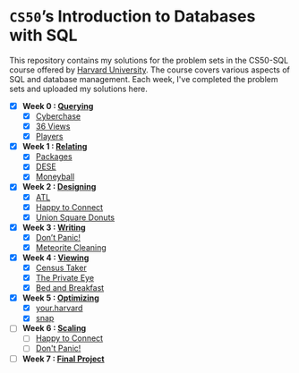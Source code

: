# `CS50`’s Introduction to Databases with SQL

This repository contains my solutions for the problem sets in the CS50-SQL course offered by [Harvard University](https://cs50.harvard.edu/sql/2023/). The course covers various aspects of SQL and database management. Each week, I've completed the problem sets and uploaded my solutions here.

- [x] **Week 0 : [Querying](https://cs50.harvard.edu/sql/2023/psets/0/)**
  - [x] [Cyberchase](/0-%20Querying/Cyberchase)
  - [x] [36 Views](/0-%20Querying/views)
  - [x] [Players](/0-%20Querying/Players)

- [x] **Week 1 : [Relating](https://cs50.harvard.edu/sql/2023/psets/1/)**
  - [x] [Packages](/1-%20Relating/Packages)
  - [x] [DESE](/1-%20Relating/DESE)
  - [x] [Moneyball](/1-%20Relating/Moneyball)
     
- [x] **Week 2 : [Designing](https://cs50.harvard.edu/sql/2023/psets/2/)**
  - [x] [ATL](/2-%20Designing/ATL)
  - [x] [Happy to Connect](/2-%20Designing/Happy%20to%20Connect)
  - [x] [Union Square Donuts](/2-%20Designing/Union%20Square%20Donuts)

- [x] **Week 3 : [Writing](https://cs50.harvard.edu/sql/2023/psets/3/)**
  - [x] [Don’t Panic!](/3-%20Writing/Don't%20Panic!)
  - [x] [Meteorite Cleaning](/3-%20Writing/Meteorite%20Cleaning)

- [x] **Week 4 : [Viewing](https://cs50.harvard.edu/sql/2023/psets/4/)**
  - [x] [Census Taker](/4-%20Viewing/Census%20Taker)
  - [x] [The Private Eye](/4-%20Viewing/The%20Private%20Eye)
  - [x] [Bed and Breakfast](/4-%20Viewing/Bed%20and%20Breakfast)

- [x] **Week 5 : [Optimizing](https://cs50.harvard.edu/sql/2023/psets/5/)**
  - [x] [your.harvard](/5-%20Optimizing/your.harvard)
  - [x] [snap](/5-%20Optimizing/snap) 
- [ ] **Week 6 : [Scaling](https://cs50.harvard.edu/sql/2023/psets/6/)**
  - [ ] [Happy to Connect](/6-%20Scaling/Happy%20to%20Connect)
  - [ ] [Don't Panic!](/6-%20Scaling/Don't%20Panic!%20with%20Java)

- [ ] **Week 7 : [Final Project](https://cs50.harvard.edu/sql/2023/project/)**
